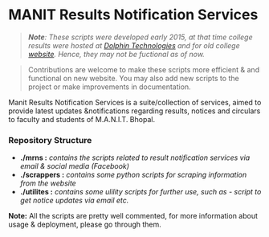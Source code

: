 # MANIT Results Notification Services

>_**Note**: These scripts were developed early 2015, at that time college results were hosted at [Dolphin Technologies](https://dolphintechnologies.in/manit) and for old college [website](https://manit.ac.in). Hence, they may not be fuctional as of now._ 

>Contributions are welcome to make these scripts more efficient & and functional on new website. You may also add new scripts to the project or make improvements in documentation.

Manit Results Notification Services is a suite/collection of services, aimed to provide latest updates &notifications regarding results, notices and circulars to faculty and students of M.A.N.I.T. Bhopal. 

### Repository Structure
 
  * **./mrns :** _contains the scripts related to result notification services via email & social media (Facebook)_
  * **./scrappers :** _contains some python scripts for scraping information from the website_ 
  * **./utilites :** _contains some ulility scripts for further use, such as - script to get notice updates via email etc._  

**Note:** All the scripts are pretty well commented, for more information about usage & deployment, please go through them.